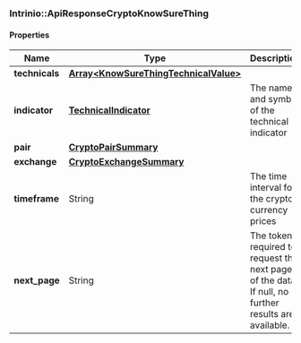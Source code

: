

[//]: # (CLASS:Intrinio::ApiResponseCryptoKnowSureThing)

[//]: # (KIND:object)

### Intrinio::ApiResponseCryptoKnowSureThing

#### Properties

[//]: # (START_DEFINITION)

Name | Type | Description
------------ | ------------- | -------------
**technicals** | [**Array&lt;KnowSureThingTechnicalValue&gt;**](KnowSureThingTechnicalValue.md) |  &nbsp;
**indicator** | [**TechnicalIndicator**](TechnicalIndicator.md) | The name and symbol of the technical indicator &nbsp;
**pair** | [**CryptoPairSummary**](CryptoPairSummary.md) |  &nbsp;
**exchange** | [**CryptoExchangeSummary**](CryptoExchangeSummary.md) |  &nbsp;
**timeframe** | String | The time interval for the crypto currency prices &nbsp;
**next_page** | String | The token required to request the next page of the data. If null, no further results are available. &nbsp;

[//]: # (END_DEFINITION)


[//]: # (CONTAINED_CLASS:Intrinio::KnowSureThingTechnicalValue)


[//]: # (CONTAINED_CLASS:Intrinio::TechnicalIndicator)


[//]: # (CONTAINED_CLASS:Intrinio::CryptoPairSummary)


[//]: # (CONTAINED_CLASS:Intrinio::CryptoExchangeSummary)



